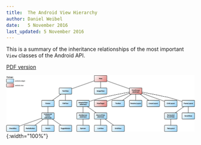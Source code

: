 ```yaml
---
title:  The Android View Hierarchy
author: Daniel Weibel
date:   5 November 2016
last_updated: 5 November 2016
---
```


This is a summary of the inheritance relationships of the most important `View` classes of the Android API.

[PDF version](assets/view-hierarchy.pdf)

![Android View Hierarchy](assets/view-hierarchy.png){:width="100%"}
